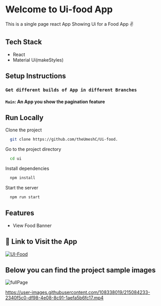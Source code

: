 # Welcome to Ui-food App

This is a single page react App Showing Ui for a Food App ✌

## Tech Stack
- React
- Material Ui(makeStyles) 

## Setup Instructions

### `Get different builds of App in different Branches`

#### `Main`: An App you show the pagination feature

## Run Locally

Clone the project

```bash
  git clone https://github.com/theUmeshC/Ui-food.

```

Go to the project directory

```bash
  cd ui
```

Install dependencies

```bash
  npm install
```

Start the server

```bash
  npm run start
```

## Features

- View Food Banner

## 🔗 Link to Visit the App 

[![UI-Food](https://img.shields.io/badge/UI-Food-000?style=for-the-badge&logo=ko-fi&logoColor=blue)](https://ui-food.web.app/)

## Below you can find the project sample images

![fullPage](https://user-images.githubusercontent.com/108338019/209286471-671dc79e-a870-4bf7-a159-9d97b7834ac5.png)

https://user-images.githubusercontent.com/108338019/215084233-2340f5c0-df98-4e08-8c91-1aefa5b6fc17.mp4
